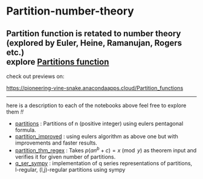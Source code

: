 # Partition-number-theory
Partition function is retated to number theory  
(explored by Euler, Heine, Ramanujan, Rogers etc.)  
explore [Partitions function](https://en.wikipedia.org/wiki/Partition_function_(number_theory))
---
check out previews on:  

https://pioneering-vine-snake.anacondaapps.cloud/Partition_functions  

---
here is a description to each of the notebooks above feel free to explore them *!!* 
+ [partitions](https://github.com/Yn37git/Partition-number-theory/blob/main/partitions.ipynb) : Partitions of n (positive integer) using eulers pentagonal formula.
+ [partition_improved](https://github.com/Yn37git/Partition-number-theory/blob/main/partition_improved.ipynb) : using eulers algorithm as above one but with improvements and faster results.
+ [partition_thm_regex](https://github.com/Yn37git/Partition-number-theory/blob/main/partition_thm_regex.ipynb) : Takes $p(an^b+c)  = x \pmod{y}$ as theorem input and verifies it for given number of partitions. 
+ [q_ser_sympy](https://github.com/Yn37git/Partition-number-theory/blob/main/q_ser_sympy.ipynb) : implementation of q series representations of partitions, l-regular, 
                (l,j)-regular partitions using sympy  
